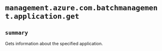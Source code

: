 # `management.azure.com.batchmanagement.application.get`

## `summary`
Gets information about the specified application.



